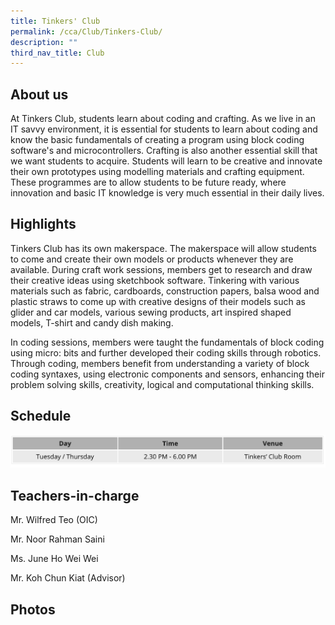 ```yaml
---
title: Tinkers' Club
permalink: /cca/Club/Tinkers-Club/
description: ""
third_nav_title: Club
---
```

About us
--------

At Tinkers Club, students learn about coding and crafting. As we live in an IT savvy environment, it is essential for students to learn about coding and know the basic fundamentals of creating a program using block coding software's and microcontrollers. Crafting is also another essential skill that we want students to acquire. Students will learn to be creative and innovate their own prototypes using modelling materials and crafting equipment. These programmes are to allow students to be future ready, where innovation and basic IT knowledge is very much essential in their daily lives.

Highlights
----------

Tinkers Club has its own makerspace. The makerspace will allow students to come and create their own models or products whenever they are available. During craft work sessions, members get to research and draw their creative ideas using sketchbook software. Tinkering with various materials such as fabric, cardboards, construction papers, balsa wood and plastic straws to come up with creative designs of their models such as glider and car models, various sewing products, art inspired shaped models, T-shirt and candy dish making.

In coding sessions, members were taught the fundamentals of block coding using micro: bits and further developed their coding skills through robotics. Through coding, members benefit from understanding a variety of block coding syntaxes, using electronic components and sensors, enhancing their problem solving skills, creativity, logical and computational thinking skills.   

Schedule
--------

![](/images/tinkers.png)

Teachers-in-charge
------------------

Mr. Wilfred Teo (OIC)

Mr. Noor Rahman Saini  

Ms. June Ho Wei Wei 

Mr. Koh Chun Kiat (Advisor)

  

Photos
------

